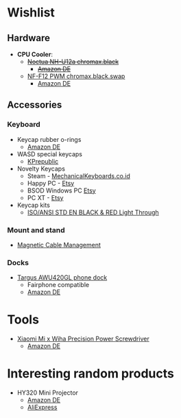 # Wishlist

## Hardware

- **CPU Cooler**:
    - ~~[Noctua NH-U12a chromax.black](https://noctua.at/de/nh-u12a-chromax-black)~~
        - ~~[Amazon DE](https://www.amazon.de/dp/B098XP1Y38)~~
    - [NF-F12 PWM chromax.black.swap](https://noctua.at/de/nf-f12-pwm-chromax-black-swap)
        - [Amazon DE](https://www.amazon.de/dp/B07654PNFQ?tag=noctua09-21)


## Accessories

### Keyboard

- Keycap rubber o-rings
    - [Amazon DE](https://www.amazon.de/-/en/Pieces-Keyboard-Silicone-Dampener-Cleaning/dp/B09T67X4WR)
- WASD special keycaps
    - [KPrepublic](https://kprepublic.com/en-de/products/teamwolf-stainless-steel-mx-metal-keycap-for-keyboard-gaming-key-wasd-r2-r3-light-through-back-lit-black-blue-gold-gradient?variant=41921052770467)
- Novelty Keycaps
    - Steam - [MechanicalKeyboards.co.id](https://www.mechanicalkeyboards.co.id/products/detail/steam-abs-backlit-keycap-black)
    - Happy PC - [Etsy](https://www.etsy.com/de/listing/1178475719/mechanische-tastatur-keycap-pbt-keycaps?variation0=2462015924)
    - BSOD Windows PC [Etsy](https://www.etsy.com/de/listing/999114798/crt-monitor-artisan-tastenkappe-fur?variation0=1981665612)
    - PC XT - [Etsy](https://www.etsy.com/de/listing/1593988153/benutzerdefinierte-geschenk?variation0=3975847000&variation1=3975846992)
- Keycap kits
    - [ISO/ANSI STD EN BLACK & RED Light Through](https://www.kromekeycaps.com/en-de/products/iso-ansi-standard-black-red-pbt-keycaps)

### Mount and stand

- [Magnetic Cable Management](https://www.lttstore.com/products/mcm-arches?variant=40464765517927)

### Docks

- [Targus AWU420GL phone dock](https://de.targus.com/products/universal-usb-c-phone-dock-awu420gl)
    - Fairphone compatible
    - [Amazon DE](https://www.amazon.de/Targus-AWU420GL-Universal-Telefon-Dock-kompatibel/dp/B08TV9V83S)


# Tools

- [Xiaomi Mi x Wiha Precision Power Screwdriver](https://www.mi.com/de/product/mi-precision-screwdriver-kit)
    - [Amazon DE](https://www.amazon.de/-/en/Precision-Screwdriver-Smartphones-Consoles-Aluminium/dp/B08MV2H7KD/ref=sr_1_3)


# Interesting random products

- HY320 Mini Projector
    - [Amazon DE](https://www.amazon.de/-/en/Magcubic-Projector-Automatic-Correction-Integrated/dp/B0CQK47X5V/ref=sr_1_fkmr1_1)
    - [AliExpress](https://www.aliexpress.com/item/1005006413384128.html)
